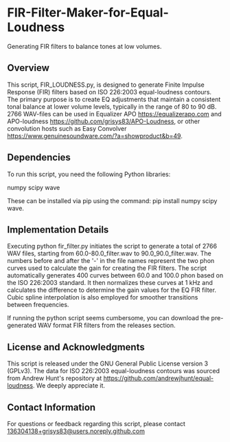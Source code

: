 # FIR-Filter-Maker-for-Equal-Loudness
Generating FIR filters to balance tones at low volumes.

## Overview
This script, FIR_LOUDNESS.py, is designed to generate Finite Impulse Response (FIR) filters based on ISO 226:2003 equal-loudness contours. The primary purpose is to create EQ adjustments that maintain a consistent tonal balance at lower volume levels, typically in the range of 80 to 90 dB. 2766 WAV-files can be used in Equalizer APO <https://equalizerapo.com> and APO-loudness <https://github.com/grisys83/APO-Loudness>, or other convolution hosts such as Easy Convolver <https://www.genuinesoundware.com/?a=showproduct&b=49>.

## Dependencies
To run this script, you need the following Python libraries:

numpy
scipy
wave

These can be installed via pip using the command: pip install numpy scipy wave.

## Implementation Details
Executing python fir_filter.py initiates the script to generate a total of 2766 WAV files, starting from 60.0-80.0_filter.wav to 90.0_90.0_filter.wav. The numbers before and after the '-' in the file names represent the two phon curves used to calculate the gain for creating the FIR filters. The script automatically generates 400 curves between 60.0 and 100.0 phon based on the ISO 226:2003 standard. It then normalizes these curves at 1 kHz and calculates the difference to determine the gain values for the EQ FIR filter. Cubic spline interpolation is also employed for smoother transitions between frequencies.

If running the python script seems cumbersome, you can download the pre-generated WAV format FIR filters from the releases section.

## License and Acknowledgments
This script is released under the GNU General Public License version 3 (GPLv3).
The data for ISO 226:2003 equal-loudness contours was sourced from Andrew Hunt's repository at <https://github.com/andrewjhunt/equal-loudness>. We deeply appreciate it.

## Contact Information
For questions or feedback regarding this script, please contact 136304138+grisys83@users.noreply.github.com
